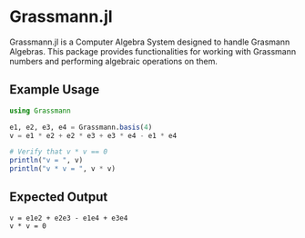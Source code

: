 # Grassmann.jl 

Grassmann.jl is a Computer Algebra System designed to handle Grasmann Algebras. This package provides functionalities for working with Grassmann numbers and performing algebraic operations on them.

## Example Usage
```julia
using Grassmann

e1, e2, e3, e4 = Grassmann.basis(4)
v = e1 * e2 + e2 * e3 + e3 * e4 - e1 * e4

# Verify that v * v == 0
println("v = ", v)
println("v * v = ", v * v)
```

## Expected Output
```output
v = e1e2 + e2e3 - e1e4 + e3e4
v * v = 0
```
